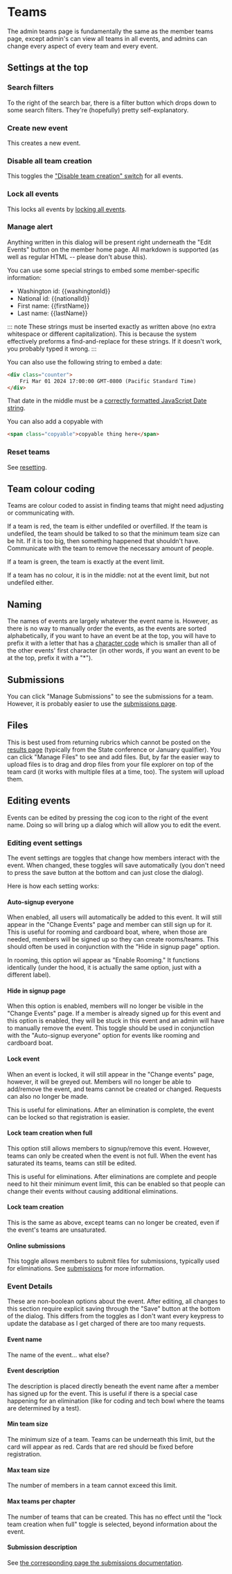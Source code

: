 # Teams

The admin teams page is fundamentally the same as the member teams page, except admin's can view all teams in all events, and admins can change every aspect of every team and every event.

## Settings at the top

### Search filters

To the right of the search bar, there is a filter button which drops down to some search filters. They're (hopefully) pretty self-explanatory.

### Create new event

This creates a new event.

### Disable all team creation

This toggles the ["Disable team creation" switch](#lock-team-creation) for all events.

### Lock all events

This locks all events by [locking all events](#lock-event).

### Manage alert

Anything written in this dialog will be present right underneath the "Edit Events" button on the member home page. All markdown is supported (as well as regular HTML -- please don't abuse this).

You can use some special strings to embed some member-specific information:

- Washington id: {{washingtonId}}
- National id: {{nationalId}}
- First name: {{firstName}}
- Last name: {{lastName}}

::: note
These strings must be inserted exactly as written above (no extra whitespace or different capitalization). This is because the system effectively preforms a find-and-replace for these strings. If it doesn't work, you probably typed it wrong.
:::

You can also use the following string to embed a date:

```html
<div class="counter">
	Fri Mar 01 2024 17:00:00 GMT-0800 (Pacific Standard Time)
</div>
```

That date in the middle must be a [correctly formatted JavaScript Date string](https://developer.mozilla.org/en-US/docs/Web/JavaScript/Reference/Global_Objects/Date#date_time_string_format).

You can also add a copyable with

```html
<span class="copyable">copyable thing here</span>
```

### Reset teams

See [resetting](./resetting.md#resetting-the-teams).

## Team colour coding

Teams are colour coded to assist in finding teams that might need adjusting or communicating with.

If a team is red, the team is either undefiled or overfilled. If the team is undefiled, the team should be talked to so that the minimum team size can be hit. If it is too big, then something happened that shouldn't have. Communicate with the team to remove the necessary amount of people.

If a team is green, the team is exactly at the event limit.

If a team has no colour, it is in the middle: not at the event limit, but not undefiled either.

## Naming

The names of events are largely whatever the event name is. However, as there is no way to manually order the events, as the events are sorted alphabetically, if you want to have an event be at the top, you will have to prefix it with a letter that has a [character code](https://www.ascii-code.com/) which is smaller than all of the other events' first character (in other words, if you want an event to be at the top, prefix it with a "\*").

## Submissions

You can click "Manage Submissions" to see the submissions for a team. However, it is probably easier to use the [submissions page](./submissions.md).

## Files

This is best used from returning rubrics which cannot be posted on the [results page](./results.md) (typically from the State conference or January qualifier). You can click "Manage Files" to see and add files. But, by far the easier way to upload files is to drag and drop files from your file explorer on top of the team card (it works with multiple files at a time, too). The system will upload them.

## Editing events

Events can be edited by pressing the cog icon to the right of the event name. Doing so will bring up a dialog which will allow you to edit the event.

### Editing event settings

The event settings are toggles that change how members interact with the event. When changed, these toggles will save automatically (you don't need to press the save button at the bottom and can just close the dialog).

Here is how each setting works:

#### Auto-signup everyone

When enabled, all users will automatically be added to this event. It will still appear in the "Change Events" page and member can still sign up for it. This is useful for rooming and cardboard boat, where, when those are needed, members will be signed up so they can create rooms/teams. This should often be used in conjunction with the "Hide in signup page" option.

In rooming, this option wil appear as "Enable Rooming." It functions identically (under the hood, it is actually the same option, just with a different label).

#### Hide in signup page

When this option is enabled, members will no longer be visible in the "Change Events" page. If a member is already signed up for this event and this option is enabled, they will be stuck in this event and an admin will have to manually remove the event. This toggle should be used in conjunction with the "Auto-signup everyone" option for events like rooming and cardboard boat.

#### Lock event

When an event is locked, it will still appear in the "Change events" page, however, it will be greyed out. Members will no longer be able to add/remove the event, and teams cannot be created or changed. Requests can also no longer be made.

This is useful for eliminations. After an elimination is complete, the event can be locked so that registration is easier.

#### Lock team creation when full

This option still allows members to signup/remove this event. However, teams can only be created when the event is not full. When the event has saturated its teams, teams can still be edited.

This is useful for eliminations. After eliminations are complete and people need to hit their minimum event limit, this can be enabled so that people can change their events without causing additional eliminations.

#### Lock team creation

This is the same as above, except teams can no longer be created, even if the event's teams are unsaturated.

#### Online submissions

This toggle allows members to submit files for submissions, typically used for eliminations. See [submissions](./submissions.md) for more information.

### Event Details

These are non-boolean options about the event. After editing, all changes to this section require explicit saving through the "Save" button at the bottom of the dialog. This differs from the toggles as I don't want every keypress to update the database as I get charged of there are too many requests.

#### Event name

The name of the event... what else?

#### Event description

The description is placed directly beneath the event name after a member has signed up for the event. This is useful if there is a special case happening for an elimination (like for coding and tech bowl where the teams are determined by a test).

#### Min team size

The minimum size of a team. Teams can be underneath this limit, but the card will appear as red. Cards that are red should be fixed before registration.

#### Max team size

The number of members in a team cannot exceed this limit.

#### Max teams per chapter

The number of teams that can be created. This has no effect until the "lock team creation when full" toggle is selected, beyond information about the event.

#### Submission description

See [the corresponding page the submissions documentation](./submissions.md#editing-submission-requirements).
